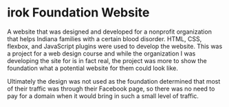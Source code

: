 # irok Foundation Website
A website that was designed and developed for a nonprofit organization that helps Indiana families with a certain blood disorder. HTML, CSS, flexbox, and JavaScript plugins were used to develop the website. This was a project for a web design course and while the organization I was developing the site for is in fact real, the project was more to show the foundation what a potential website for them could look like. 

Ultimately the design was not used as the foundation determined that most of their traffic was through their Facebook page, so there was no need to pay for a domain when it would bring in such a small level of traffic.
